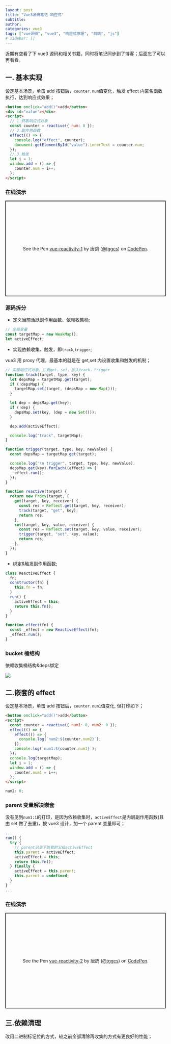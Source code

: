 ```yaml
---
layout: post
title: "Vue3源码笔记-响应式"
subtitle:
author:
categories: vue3
tags: ["vue源码", "vue3", "响应式原理", "前端", "js"]
# sidebar: []
---
```


近期有空看了下 vue3 源码和相关书籍，同时将笔记同步到了博客；后面忘了可以再看看。

## 一. 基本实现

设定基本场景，单击 add 按钮后，`counter.num`值变化，触发 effect 内匿名函数执行，达到响应式效果；

```html
<button onclick="add()">add</button>
<div id="value"></div>
<script>
  // 1.获取响应式对象
  const counter = reactive({ num: 0 });
  // 2.副作用函数
  effect(() => {
    console.log("effect", counter);
    document.getElementById("value").innerText = counter.num;
  });
  // 3.触发
  let i = 1;
  window.add = () => {
    counter.num = i++;
  };
</script>
```

### 在线演示

<p class="codepen" data-height="300" data-default-tab="js,result" data-slug-hash="YzjgJOM" data-preview="true" data-user="tggcs" style="height: 300px; box-sizing: border-box; display: flex; align-items: center; justify-content: center; border: 2px solid; margin: 1em 0; padding: 1em;">
  <span>See the Pen <a href="https://codepen.io/tggcs/pen/YzjgJOM">
  vue-reactivity-1</a> by 唐鸽 (<a href="https://codepen.io/tggcs">@tggcs</a>)
  on <a href="https://codepen.io">CodePen</a>.</span>
</p>
<script async src="https://cpwebassets.codepen.io/assets/embed/ei.js"></script>

### 源码拆分

- 定义当前活跃副作用函数、依赖收集桶;

```js
// 全局变量
const targetMap = new WeakMap();
let activeEffect;
```

- 实现依赖收集、触发，即`track`,`trigger`;

vue3 用 proxy 代理，最基本的就是在 get,set 内设置收集和触发的机制；

```js
// 实现响应式对象，拦截get，set，加入track，trigger
function track(target, type, key) {
  let depsMap = targetMap.get(target);
  if (!depsMap) {
    targetMap.set(target, (depsMap = new Map()));
  }

  let dep = depsMap.get(key);
  if (!dep) {
    depsMap.set(key, (dep = new Set()));
  }

  dep.add(activeEffect);

  console.log("track", targetMap);
}

function trigger(target, type, key, newValue) {
  const depsMap = targetMap.get(target);

  console.log("\n trigger", target, type, key, newValue);
  depsMap.get(key).forEach((effect) => {
    effect.run();
  });
}

function reactive(target) {
  return new Proxy(target, {
    get(target, key, receiver) {
      const res = Reflect.get(target, key, receiver);
      track(target, "get", key);
      return res;
    },
    set(target, key, value, receiver) {
      const res = Reflect.set(target, key, value, receiver);
      trigger(target, "set", key, value);
      return res;
    },
  });
}
```

- 绑定&触发副作用函数;

```js
class ReactiveEffect {
  fn;
  constructor(fn) {
    this.fn = fn;
  }
  run() {
    activeEffect = this;
    return this.fn();
  }
}

function effect(fn) {
  const _effect = new ReactiveEffect(fn);
  _effect.run();
}
```

### bucket 桶结构

依赖收集桶结构&deps绑定

<img src="/images/2022-10-01/1.jpg" >

<!-- <tg-tit>二. 拆分文件</tg-tit>

<a href="https://github.com/tggcs/sourcecode-vue3/tree/main/reactivity/vue-reactivity-v2" target="_blank" title="github地址">github 地址</a>

<a href="https://unpkg.com/sourcecode-vue3@1.0.2/reactivity/vue-reactivity-v2/test.html" target="_blank" title="演示地址">演示地址</a>

```md
- .
  ├── test.html # 入口
  ├── src
  │ ├── baseHandlers.js # proxy 代理实现
  │ ├── effect.js # 依赖收集&触发逻辑
  │ ├── operations.js # 枚举
  │ ├── reactive.js # 响应式封装
``` -->

## 二.嵌套的 effect

设定基本场景，单击 add 按钮后，`counter.num1`值变化, 但打印如下；

```html
<button onclick="add()">add</button>
<script>
  const counter = reactive({ num1: 0, num2: 0 });
  effect(() => {
    effect(() => {
      console.log(`num2:${counter.num2}`);
    });
    console.log(`num1:${counter.num1}`);
  });
  console.log(targetMap);
  let i = 1;
  window.add = () => {
    counter.num1 = i++;
  };
</script>
```

```js
num2: 0;
```

### parent 变量解决嵌套

没有见到`num1:1`的打印，是因为依赖收集时，`activeEffect`是内层副作用函数(且由 set 做了去重)，按 vue3 设计，加一个 parent 变量即可；

```js
...
run() {
  try {
    // parent记录下嵌套的父级activeEffect
    this.parent = activeEffect;
    activeEffect = this;
    return this.fn();
  } finally {
    activeEffect = this.parent;
    this.parent = undefined;
  }
}
...
```

### 在线演示

<p class="codepen" data-height="300" data-default-tab="js,result" data-slug-hash="eYjXPME" data-preview="true" data-user="tggcs" style="height: 300px; box-sizing: border-box; display: flex; align-items: center; justify-content: center; border: 2px solid; margin: 1em 0; padding: 1em;">
  <span>See the Pen <a href="https://codepen.io/tggcs/pen/eYjXPME">
  vue-reactivity-2</a> by 唐鸽 (<a href="https://codepen.io/tggcs">@tggcs</a>)
  on <a href="https://codepen.io">CodePen</a>.</span>
</p>
<script async src="https://cpwebassets.codepen.io/assets/embed/ei.js"></script>

## 三.依赖清理

改用二进制标记位的方式，较之前全部清除再收集的方式有更良好的性能；

